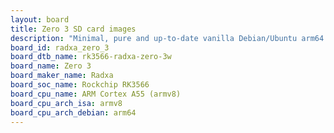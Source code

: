 ```yaml
---
layout: board
title: Zero 3 SD card images
description: "Minimal, pure and up-to-date vanilla Debian/Ubuntu arm64 SD card images for Zero 3 by Radxa, SoC: Rockchip RK3566, CPU ISA: armv8"
board_id: radxa_zero_3
board_dtb_name: rk3566-radxa-zero-3w
board_name: Zero 3
board_maker_name: Radxa
board_soc_name: Rockchip RK3566
board_cpu_name: ARM Cortex A55 (armv8)
board_cpu_arch_isa: armv8
board_cpu_arch_debian: arm64
---
```

